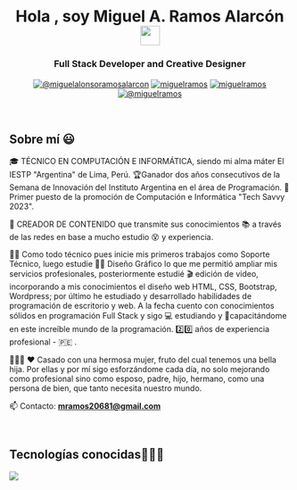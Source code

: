
<h1 align="center"><b>Hola , soy Miguel A. Ramos Alarcón </b><img src="https://media.giphy.com/media/hvRJCLFzcasrR4ia7z/giphy.gif" width="35"></h1>

<h3 align="center "><b>Full Stack Developer and Creative Designer</b></h3>

<p align="center">
  <a href="https://www.youtube.com/@miguelalonsoramosalarcon" target="_blank"><img align="center" src="https://img.shields.io/badge/YouTube-FF0000?style=for-the-badge&logo=youtube&logoColor=white" alt="@miguelalonsoramosalarcon"  /></a>
<a href="#" target="_blank"><img align="center" src="https://img.shields.io/badge/LinkedIn-0077B5?style=for-the-badge&logo=linkedin&logoColor=white" alt="miguelramos"/></a>
<a href="#" target="_blank"><img align="center" src="https://img.shields.io/badge/Facebook-1877F2?style=for-the-badge&logo=facebook&logoColor=white" alt="miguelramos"  /></a>
<a href = "mailto:mramos20681@gmail.com" target="_blank"><img align="center" src="https://img.shields.io/badge/Gmail-D14836?style=for-the-badge&logo=gmail&logoColor=white" alt="@miguelramos"  /></a>
  </p>
<br>

<h2>Sobre mí 😃</h2>

<p align="left">
🎓 TÉCNICO EN COMPUTACIÓN E INFORMÁTICA, siendo mi alma máter El IESTP "Argentina" de Lima, Perú. 🏆Ganador dos años consecutivos de la Semana de Innovación del Instituto Argentina en el área de Programación. 🥇Primer puesto de la promoción de Computación e Informática "Tech Savvy 2023".

🎥 CREADOR DE CONTENIDO que transmite sus conocimientos 📚 a través de las redes en base a mucho estudio 😵 y experiencia.

👨‍💻 Como todo técnico pues inicie mis primeros trabajos como Soporte Técnico, luego estudie 🧑‍🎨	Diseño Gráfico lo que me permitió ampliar mis servicios profesionales, posteriormente estudié 🎬 edición de video, incorporando a mis conocimientos el diseño web HTML, CSS, Bootstrap, Wordpress; por último he estudiado y desarrollado habilidades de programación de escritorio y web. A la fecha cuento con conocimientos sólidos en programación Full Stack y sigo 💻 estudiando y 💪capacitándome en este increíble mundo de la programación. 2️⃣0️⃣ años de experiencia profesional - :peru:	.

👨‍👩‍👧 ♥️ Casado con una hermosa mujer, fruto del cual tenemos una bella hija. Por ellas y por mí sigo esforzándome cada día, no solo mejorando como profesional sino como esposo, padre, hijo, hermano, como una persona de bien, que tanto necesita nuestro mundo.

📫 Contacto: **mramos20681@gmail.com**
<!--Intro end-->
  </p>
<br>

<h2 >Tecnologías conocidas👨🏻‍💻</h2>
<!--tech stack icons-->
<p align="left">
  <a href="https://skillicons.dev">
    <img src="https://skillicons.dev/icons?i=cs,java,php,css,html,bootstrap,wordpress,js,mysql,github,vscode,ai,ae,figma,jquery,visualstudio,vscode,ps&perline=12" />
  </a>
</p>
<br>

<!--Stats end-->

